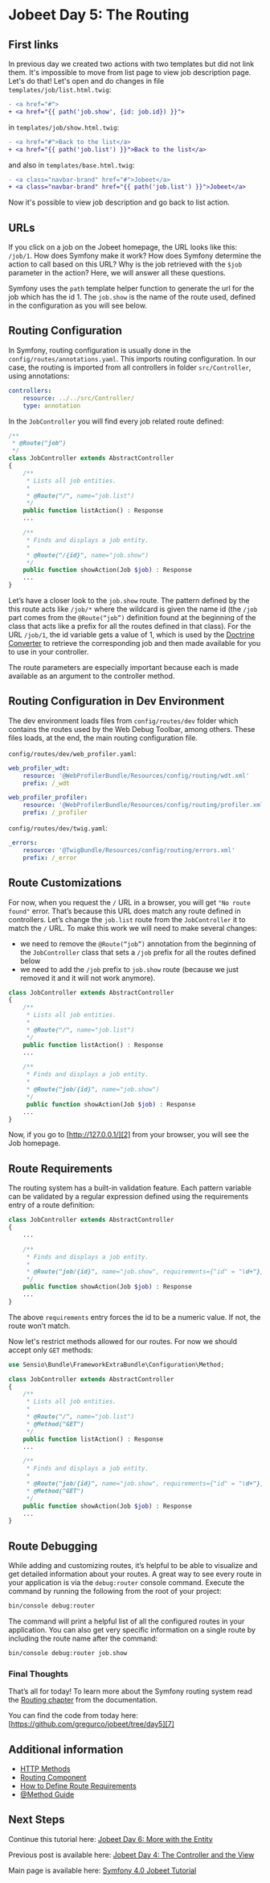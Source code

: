 # Jobeet Day 5: The Routing

## First links

In previous day we created two actions with two templates but did not link them. It's impossible to move from list page to view job description page.
Let's do that! Let's open and do changes in file `templates/job/list.html.twig`:

```diff
- <a href="#">
+ <a href="{{ path('job.show', {id: job.id}) }}">
```

in `templates/job/show.html.twig`:

```diff
- <a href="#">Back to the list</a>
+ <a href="{{ path('job.list') }}">Back to the list</a>
```

and also in `templates/base.html.twig`:
```diff
- <a class="navbar-brand" href="#">Jobeet</a>
+ <a class="navbar-brand" href="{{ path('job.list') }}">Jobeet</a>
```

Now it's possible to view job description and go back to list action.

## URLs

If you click on a job on the Jobeet homepage, the URL looks like this: `/job/1`. How does Symfony make it work? How does Symfony determine the action to call based on this URL?
Why is the job retrieved with the `$job` parameter in the action? Here, we will answer all these questions. 

Symfony uses the `path` template helper function to generate the url for the job which has the id 1. The `job.show` is the name of the route used, defined in the configuration as you will see below.

## Routing Configuration

In Symfony, routing configuration is usually done in the `config/routes/annotations.yaml`. This imports routing configuration.
In our case, the routing is imported from all controllers in folder `src/Controller`, using annotations:

```yaml
controllers:
    resource: ../../src/Controller/
    type: annotation
```

In the `JobController` you will find every job related route defined:
```php
/**
 * @Route("job")
 */
class JobController extends AbstractController
{
    /**
     * Lists all job entities.
     *
     * @Route("/", name="job.list")
     */
    public function listAction() : Response
    ...

    /**
     * Finds and displays a job entity.
     *
     * @Route("/{id}", name="job.show")
     */
    public function showAction(Job $job) : Response
    ...
}
```

Let’s have a closer look to the `job.show` route. The pattern defined by the this route acts like `/job/*` where the wildcard is given the name id (the `/job` part comes from the `@Route(“job”)` definition found at the beginning of the class that acts like a prefix for all the routes defined in that class).
For the URL `/job/1`, the id variable gets a value of 1, which is used by the [Doctrine Converter][1] to retrieve the corresponding job and then made available for you to use in your controller.

The route parameters are especially important because each is made available as an argument to the controller method.

## Routing Configuration in Dev Environment

The dev environment loads files from `config/routes/dev` folder which contains the routes used by the Web Debug Toolbar, among others.
These files loads, at the end, the main routing configuration file.

`config/routes/dev/web_profiler.yaml`:
```yaml
web_profiler_wdt:
    resource: '@WebProfilerBundle/Resources/config/routing/wdt.xml'
    prefix: /_wdt

web_profiler_profiler:
    resource: '@WebProfilerBundle/Resources/config/routing/profiler.xml'
    prefix: /_profiler
```

`config/routes/dev/twig.yaml`:
```yaml
_errors:
    resource: '@TwigBundle/Resources/config/routing/errors.xml'
    prefix: /_error
```

## Route Customizations

For now, when you request the `/` URL in a browser, you will get `"No route found"` error. That’s because this URL does match any route defined in controllers. Let’s change the `job.list` route from the `JobController` it to match the `/` URL. To make this work we will need to make several changes:

- we need to remove the `@Route(“job”)` annotation from the beginning of the `JobController` class that sets a `/job` prefix for all the routes defined below
- we need to add the `/job` prefix to `job.show` route (because we just removed it and it will not work anymore).

```php
class JobController extends AbstractController
{
    /**
     * Lists all job entities.
     *
     * @Route("/", name="job.list")
     */
    public function listAction() : Response
    ...

    /**
     * Finds and displays a job entity.
     *
     * @Route("job/{id}", name="job.show")
     */
     public function showAction(Job $job) : Response
    ...
}
```

Now, if you go to [http://127.0.0.1/][2] from your browser, you will see the Job homepage.

## Route Requirements

The routing system has a built-in validation feature. Each pattern variable can be validated by a regular expression defined using the requirements entry of a route definition:

```php
class JobController extends AbstractController
{
    ...

    /**
     * Finds and displays a job entity.
     *
     * @Route("job/{id}", name="job.show", requirements={"id" = "\d+"})
     */
    public function showAction(Job $job) : Response
    ...
}
```

The above `requirements` entry forces the id to be a numeric value. If not, the route won’t match.

Now let's restrict methods allowed for our routes. For now we should accept only `GET` methods:
```php
use Sensio\Bundle\FrameworkExtraBundle\Configuration\Method;

class JobController extends AbstractController
{
    /**
     * Lists all job entities.
     *
     * @Route("/", name="job.list")
     * @Method("GET")
     */
    public function listAction() : Response
    ...

    /**
     * Finds and displays a job entity.
     *
     * @Route("job/{id}", name="job.show", requirements={"id" = "\d+"})
     * @Method("GET")
     */
    public function showAction(Job $job) : Response
    ...
}
```

## Route Debugging

While adding and customizing routes, it’s helpful to be able to visualize and get detailed information about your routes.
A great way to see every route in your application is via the `debug:router` console command. Execute the command by running the following from the root of your project:
```bash
bin/console debug:router
```

The command will print a helpful list of all the configured routes in your application.
You can also get very specific information on a single route by including the route name after the command:
```bash
bin/console debug:router job.show
```

### Final Thoughts
That’s all for today! To learn more about the Symfony routing system read the [Routing chapter][3] from the documentation.

You can find the code from today here: [https://github.com/gregurco/jobeet/tree/day5][7]

## Additional information
- [HTTP Methods][6]
- [Routing Component][3]
- [How to Define Route Requirements][4]
- [@Method Guide][5]

## Next Steps

Continue this tutorial here: [Jobeet Day 6: More with the Entity](/days/day-6.md)

Previous post is available here: [Jobeet Day 4: The Controller and the View](/days/day-4.md)

Main page is available here: [Symfony 4.0 Jobeet Tutorial](/README.md)

[1]: https://symfony.com/doc/5.0/bundles/SensioFrameworkExtraBundle/annotations/converters.html
[2]: http://127.0.0.1/
[3]: https://symfony.com/doc/4.0/routing.html
[4]: https://symfony.com/doc/4.0/routing/requirements.html
[5]: https://symfony.com/doc/5.0/bundles/SensioFrameworkExtraBundle/annotations/routing.html#route-method
[6]: https://www.w3schools.com/tags/ref_httpmethods.asp
[7]: https://github.com/gregurco/jobeet/tree/day5
